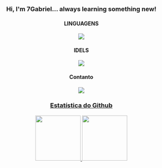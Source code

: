 <h3 align="center">Hi, I'm 7Gabriel... always learning something new!</h2>
    <h4 align="center">LINGUAGENS</h4>
    <p align="center">
        <a href='https://skillicons.dev'>
            <img src='https://skillicons.dev/icons?i=js,nodejs,html,css,python' />
        </a>
    </p>
    <h4 align="center">IDELS</h4>
    <p align="center">
        <a href="https://skillicons.dev">
            <img src='https://skillicons.dev/icons?i=vscode,git,github' />
        </a>
    </p>
    <h4 align="center">Contanto</h4>
    <p align="center">
        <a href='https://www.instagram.com/7.gabriiel/' target="_blank">
            <img src='https://skillicons.dev/icons?i=instagram' />
        <!-- Divide the space -->
    </p>
    <h3 align="center">Estatística do Github</h3>
    <div align="center">
        <a href='https://github.com/7gabriiel'>
            <img height="120em"
                src='https://github-readme-stats.vercel.app/api?username=7gabriiel&show_icons=true&theme=tokyonightinclude_all_commits=true&count_private=true' />
            <img height="120em"
                src='https://github-readme-stats.vercel.app/api/top-langs/?username=7gabriiel&layout=compact&langs_count=7&theme=tokyonight' />
    </div>
